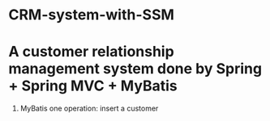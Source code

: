 CRM-system-with-SSM
===
# A customer relationship management system done by Spring + Spring MVC + MyBatis

1. MyBatis
    one operation: insert a customer
